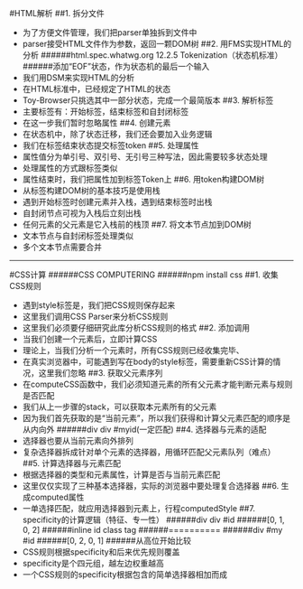 #HTML解析
##1. 拆分文件
- 为了方便文件管理，我们把parser单独拆到文件中
- parser接受HTML文件作为参数，返回一颗DOM树
##2. 用FMS实现HTML的分析
######html.spec.whatwg.org 12.2.5 Tokenization（状态机标准）
######添加“EOF”状态，作为状态机的最后一个输入
- 我们用DSM来实现HTML的分析
- 在HTML标准中，已经规定了HTML的状态
- Toy-Browser只挑选其中一部分状态，完成一个最简版本
##3. 解析标签
- 主要标签有：开始标签，结束标签和自封闭标签
- 在这一步我们暂时忽略属性
##4. 创建元素
- 在状态机中，除了状态迁移，我们还会要加入业务逻辑
- 我们在标签结束状态提交标签token
##5. 处理属性
- 属性值分为单引号、双引号、无引号三种写法，因此需要较多状态处理
- 处理属性的方式跟标签类似
- 属性结束时，我们把属性加到标签Token上
##6. 用token构建DOM树
- 从标签构建DOM树的基本技巧是使用栈
- 遇到开始标签时创建元素并入栈，遇到结束标签时出栈
- 自封闭节点可视为入栈后立刻出栈
- 任何元素的父元素是它入栈前的栈顶
##7. 将文本节点加到DOM树
- 文本节点与自封闭标签处理类似
- 多个文本节点需要合并
***
#CSS计算
######CSS COMPUTERING
######npm install css
##1. 收集CSS规则
- 遇到style标签是，我们把CSS规则保存起来
- 这里我们调用CSS Parser来分析CSS规则
- 这里我们必须要仔细研究此库分析CSS规则的格式
##2. 添加调用
- 当我们创建一个元素后，立即计算CSS
- 理论上，当我们分析一个元素时，所有CSS规则已经收集完毕、
- 在真实浏览器中，可能遇到写在body的style标签，需要重新CSS计算的情况，这里我们忽略
##3. 获取父元素序列
- 在computeCSS函数中，我们必须知道元素的所有父元素才能判断元素与规则是否匹配
- 我们从上一步骤的stack，可以获取本元素所有的父元素
- 因为我们首先获取的是“当前元素”，所以我们获得和计算父元素匹配的顺序是从内向外
######div div #myid(一定匹配)
##4. 选择器与元素的适配
- 选择器也要从当前元素向外排列
- 复杂选择器拆成针对单个元素的选择器，用循环匹配父元素队列（难点）
##5. 计算选择器与元素匹配
- 根据选择器的类型和元素属性，计算是否与当前元素匹配
- 这里仅仅实现了三种基本选择器，实际的浏览器中要处理复合选择器
##6. 生成computed属性
- 一单选择匹配，就应用选择器到元素上，行程computedStyle
##7. specificity的计算逻辑（特征、专一性）
######div div #id
######[0, 1, 0, 2]
######inline id class tag
######==========
######div #my #id
######[0, 2, 0, 1]
######从高位开始比较
- CSS规则根据specificity和后来优先规则覆盖
- specificity是个四元组，越左边权重越高
- 一个CSS规则的specificity根据包含的简单选择器相加而成
